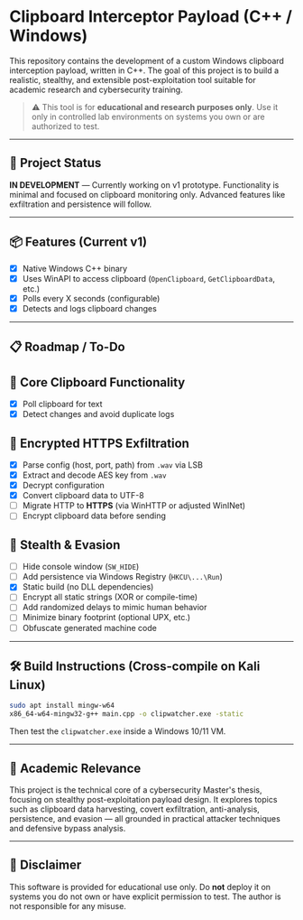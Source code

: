 # Clipboard Interceptor Payload (C++ / Windows)

This repository contains the development of a custom Windows clipboard interception payload, written in C++. The goal of this project is to build a realistic, stealthy, and extensible post-exploitation tool suitable for academic research and cybersecurity training.

> ⚠️ This tool is for **educational and research purposes only**. Use it only in controlled lab environments on systems you own or are authorized to test.

---

## 🚧 Project Status

**IN DEVELOPMENT** — Currently working on v1 prototype. Functionality is minimal and focused on clipboard monitoring only. Advanced features like exfiltration and persistence will follow.

---

## 📦 Features (Current v1)

- [x] Native Windows C++ binary
- [x] Uses WinAPI to access clipboard (`OpenClipboard`, `GetClipboardData`, etc.)
- [x] Polls every X seconds (configurable)
- [x] Detects and logs clipboard changes

---

## 📋 Roadmap / To-Do

## 🔹 Core Clipboard Functionality
- [x] Poll clipboard for text
- [x] Detect changes and avoid duplicate logs

## 🔹 Encrypted HTTPS Exfiltration
- [x] Parse config (host, port, path) from `.wav` via LSB
- [x] Extract and decode AES key from `.wav`
- [x] Decrypt configuration
- [x] Convert clipboard data to UTF-8
- [ ] Migrate HTTP to **HTTPS** (via WinHTTP or adjusted WinINet)
- [ ] Encrypt clipboard data before sending

## 🔹 Stealth & Evasion
- [ ] Hide console window (`SW_HIDE`)
- [ ] Add persistence via Windows Registry (`HKCU\...\Run`)
- [x] Static build (no DLL dependencies)
- [ ] Encrypt all static strings (XOR or compile-time)
- [ ] Add randomized delays to mimic human behavior
- [ ] Minimize binary footprint (optional UPX, etc.)
- [ ] Obfuscate generated machine code

---

## 🛠 Build Instructions (Cross-compile on Kali Linux)

```bash
sudo apt install mingw-w64
x86_64-w64-mingw32-g++ main.cpp -o clipwatcher.exe -static
```

Then test the `clipwatcher.exe` inside a Windows 10/11 VM.

---

## 🔬 Academic Relevance

This project is the technical core of a cybersecurity Master's thesis, focusing on stealthy post-exploitation payload design. It explores topics such as clipboard data harvesting, covert exfiltration, anti-analysis, persistence, and evasion — all grounded in practical attacker techniques and defensive bypass analysis.

---

## 🧠 Disclaimer

This software is provided for educational use only. Do **not** deploy it on systems you do not own or have explicit permission to test. The author is not responsible for any misuse.
